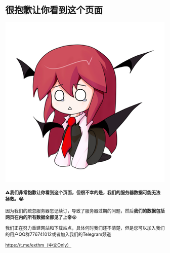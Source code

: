 # 很抱歉让你看到这个页面

![](error.png)



#### ⚠️我们非常抱歉让你看到这个页面，但很不幸的是，我们的服务器数据可能无法拯救。😭

因为我们的疏忽服务器忘记续订，导致了服务器过期的问题，然后**我们的数据包括网页在内的所有数据全部见了上帝**😭

我们正在努力重建网站和下载站点，具体何时我们还不清楚，但是您可以加入我们的用户QQ群776741012或者加入我们的Telegram频道

https://t.me/exthm（中文Only）